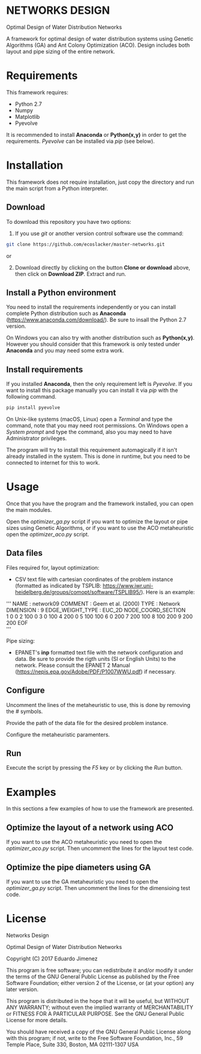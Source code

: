 # NETWORKS DESIGN
Optimal Design of Water Distribution Networks

A framework for optimal design of water distribution systems using Genetic Algorithms (GA) and
Ant Colony Optimization (ACO).
Design includes both layout and pipe sizing of the entire network.

# Requirements

This framework requires:

* Python 2.7
* Numpy
* Matplotlib
* Pyevolve

It is recommended to install **Anaconda** or **Python(x,y)** in order to get the requirements.
*Pyevolve* can be installed via *pip* (see below).

# Installation

This framework does not require installation, just copy the directory and run the main script
from a Python interpreter.

## Download

To download this repository you have two options:

1. If you use *git* or another version control software use the command:

```bash
git clone https://github.com/ecoslacker/master-networks.git
```

or

2. Download directly by clicking on the button **Clone or download** above, then click on **Download ZIP**. Extract and run.


## Install a Python environment

You need to install the requirements independently or you can install complete Python distribution such as **Anaconda** (<https://www.anaconda.com/download/>). Be sure to insall the Python 2.7 version.

On Windows you can also try with another distribution such as **Python(x,y)**. However you should consider that this framework is only tested under **Anaconda** and you may need some extra work.  

## Install requirements

If you installed **Anaconda**, then the only requirement left is *Pyevolve*. If you want to install this package manually you can install it via *pip* with the following command. 

```bash
pip install pyevolve
```

On Unix-like systems (macOS, Linux) open a *Terminal* and type the command, note that you may need root permissions. On Windows open a *System prompt* and type the command, also you may need to have Administrator privileges.

The program will try to install this requirement automagically if it isn't already installed in the system. This is done in runtime, but you need to be connected to internet for this to work.

# Usage

Once that you have the program and the framework installed, you can open the main modules.

Open the *optimizer_ga.py* script if you want to optimize the layout or pipe sizes using Genetic Algorithms, or if you want to use the ACO metaheuristic open the *optimizer_aco.py* script.

## Data files

Files required for, layout optimization:

* CSV text file with cartesian coordinates of the problem instance (formatted as indicated by TSPLIB: <https://www.iwr.uni-heidelberg.de/groups/comopt/software/TSPLIB95/>). Here is an example:

'''
NAME : network09
COMMENT : Geem et al. (2000)
TYPE : Network
DIMENSION : 9
EDGE_WEIGHT_TYPE : EUC_2D
NODE_COORD_SECTION  
1 0 0
2 100 0
3 0 100
4 200 0
5 100 100
6 0 200
7 200 100
8 100 200
9 200 200
EOF  
'''

Pipe sizing:

* EPANET's **inp** formatted text file with the network configuration and data. Be sure to provide the rigth units (SI or English Units) to the network. Please consult the EPANET 2 Manual (<https://nepis.epa.gov/Adobe/PDF/P1007WWU.pdf>) if necessary.

## Configure

Uncomment the lines of the metaheuristic to use, this is done by removing the # symbols.

Provide the path of the data file for the desired problem instance.

Configure the metaheuristic paramenters.

## Run

Execute the script by pressing the *F5* key or by clicking the *Run* button. 

# Examples

In this sections a few examples of how to use the framework are presented.

## Optimize the layout of a network using ACO

If you want to use the ACO metaheuristic you need to open the *optimizer_aco.py* script. Then uncomment the lines for the layout test code.

## Optimize the pipe diameters using GA

If you want to use the GA metaheuristic you need to open the *optimizer_ga.py* script. Then uncomment the lines for the dimensioing test code.

# License

Networks Design

Optimal Design of Water Distribution Networks

Copyright (C) 2017 Eduardo Jimenez

This program is free software; you can redistribute it and/or modify it under the terms of the GNU General Public License as published by the Free Software Foundation; either version 2 of the License, or (at your option) any later version.

This program is distributed in the hope that it will be useful, but WITHOUT ANY WARRANTY; without even the implied warranty of MERCHANTABILITY or FITNESS FOR A PARTICULAR PURPOSE. See the GNU General Public License for more details.

You should have received a copy of the GNU General Public License along with this program; if not, write to the Free Software Foundation, Inc., 59 Temple Place, Suite 330, Boston, MA 02111-1307 USA

